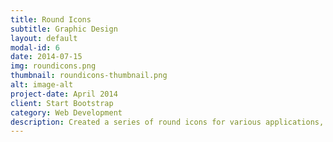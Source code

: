 ```yaml
---
title: Round Icons
subtitle: Graphic Design
layout: default
modal-id: 6
date: 2014-07-15
img: roundicons.png
thumbnail: roundicons-thumbnail.png
alt: image-alt
project-date: April 2014
client: Start Bootstrap
category: Web Development
description: Created a series of round icons for various applications, focusing on clean and modern design. These icons are edited without backgrounds, making them versatile for use in company logos, leaflets, and other graphic design projects.
---
```

